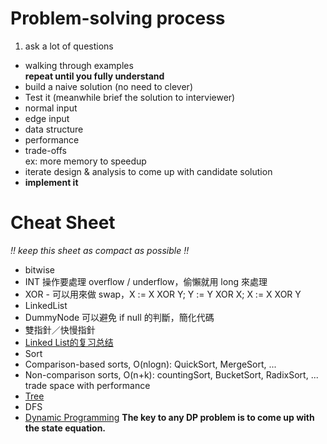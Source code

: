 # Problem-solving process
1. ask a lot of questions
* walking through examples  
**repeat until you fully understand**
* build a naive solution (no need to clever)
* Test it (meanwhile brief the solution to interviewer)
 * normal input
 * edge input
 * data structure
 * performance
 * trade-offs  
 ex: more memory to speedup
* iterate design & analysis to come up with candidate solution
* **implement it**

# Cheat Sheet
*!! keep this sheet as compact as possible !!*

* bitwise
 * INT 操作要處理 overflow / underflow，偷懶就用 long 來處理
 * XOR - 可以用來做 swap，X := X XOR Y; Y := Y XOR X; X := X XOR Y
* LinkedList
 * DummyNode 可以避免 if null 的判斷，簡化代碼  
 * 雙指針／快慢指針  
 * [Linked List的复习总结](http://www.jianshu.com/p/3d4be8cbf94b)
* Sort
 * Comparison-based sorts, O(nlogn): QuickSort, MergeSort, ...
 * Non-comparison sorts, O(n+k): countingSort, BucketSort, RadixSort, ...  
   trade space with performance
* [Tree](./Tree.md)
 * DFS
* [Dynamic Programming](./DP.md)
**The key to any DP problem is to come up with the state equation.**  
